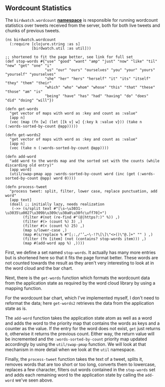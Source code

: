 ## Wordcount Statistics

The ````birdwatch.wordcount```` **[namespace](https://github.com/matthiasn/BirdWatch/blob/574d2178be6f399086ad2a5ec35c200d252bf887/Clojure-Websockets/MainApp/src/cljs/birdwatch/wordcount.cljs)** is responsible for running wordcount statistics over tweets received from the server, both for both live tweets and chunks of previous tweets.

~~~
(ns birdwatch.wordcount
  (:require [clojure.string :as s]
            [birdwatch.util :as util]))
            
;; shortened to fit the page better, see link for full set
(def stop-words #{"use" "good" "want" "amp" "just" "now" "like" "til" "new" "get" "one" "i" 
                  "us" "our" "ours" "ourselves" "you" "your" "yours" "yourself" "yourselves"
                  "she" "her" "hers" "herself" "it" "its" "itself" "they" "them" "their" 
                  "which" "who" "whom" "whose" "this" "that" "these" "those" "am" "is" 
                  "being" "have" "has" "had" "having" "do" "does" "did" "doing" "will"})

(defn get-words
  "get vector of maps with word as :key and count as :value"
  [app n]
  (vec (map (fn [w] (let [[k v] w] {:key k :value v})) (take n (:words-sorted-by-count @app)))))

(defn get-words2
  "get vector of maps with word as :key and count as :value"
  [app n]
  (vec (take n (:words-sorted-by-count @app))))

(defn add-word
  "add word to the words map and the sorted set with the counts (while discarding old entry)"
  [app word]
  (util/swap-pmap app :words-sorted-by-count word (inc (get (:words-sorted-by-count @app) word 0))))

(defn process-tweet
  "process tweet: split, filter, lower case, replace punctuation, add word"
  [app text]
  (doall ;; initially lazy, needs realization
   (->> (s/split text #"[\s—\u3031-\u3035\u0027\u309b\u309c\u30a0\u30fc\uff70]+")
        (filter #(not (re-find #"(@|https?:)" %)) ,)
        (filter #(> (count %) 3) ,)
        (filter #(< (count %) 25) ,)
        (map s/lower-case ,)
        (map #(s/replace % #"[;:,/‘’…~\-!?\[\]\"<>()\"@.]+" "" ) ,)
        (filter (fn [item] (not (contains? stop-words item))) ,)
        (map #(add-word app %) ,))))
~~~

First, we define a set named ````stop-words````. It actually has many more entries but is shortened here so that it fits the page format better. These words are not counted towards the result as they aren't very interesting to look at in the word cloud and the bar chart.

Next, there is the ````get-words```` function which formats the wordcount data from the application state as required by the word cloud library by using a mapping function.

For the wordcount bar chart, which I've implemented myself, I don't need to reformat the data; here ````get-words2```` retrieves the data from the application state as is.

The ````add-word```` function takes the application state atom as well as a word and adds the word to the priority map that contains the words as keys and a counter as the value. If the entry for the word does not exist, ````get```` just returns ````0````, otherwise it returns the previous count. Either way, the return value will be incremented and the ````:words-sorted-by-count```` priority map updated accordingly by using the ````util/swap-pmap```` function. We will look at that mechanism in more detail when we look at the ````util```` namespace.

Finally, the ````process-tweet```` function takes the text of a tweet, splits it, removes words that are too short or too long, converts them to lowercase, replaces a few character, filters out words contained in the ````stop-words```` set and adds each remaining word to the application state by calling the ````add-word```` we've seen above.